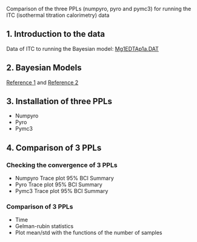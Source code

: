 Comparison of the three PPLs (numpyro, pyro and pymc3) for running the ITC (isothermal titration calorimetry) data

## 1. Introduction to the data

Data of ITC to running the Bayesian model: [Mg1EDTAp1a.DAT](https://github.com/vanngocthuyla/bitc/inputs/)

## 2. Bayesian Models

[Reference 1](https://github.com/choderalab/bayesian-itc) and [Reference 2](https://github.com/nguyentrunghai/bayesian-itc/tree/d8cbf43240862e85d72d7d0c327ae2c6f750e600) 

## 3. Installation of three PPLs

- Numpyro
- Pyro
- Pymc3 

## 4. Comparison of 3 PPLs

### Checking the convergence of 3 PPLs
- Numpyro
Trace plot
95% BCI
Summary
- Pyro
Trace plot
95% BCI
Summary
- Pymc3
Trace plot
95% BCI
Summary

### Comparison of 3 PPLs
- Time
- Gelman-rubin statistics 
- Plot mean/std with the functions of the number of samples

